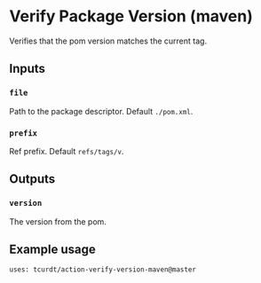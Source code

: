 # Verify Package Version (maven)

Verifies that the pom version matches the current tag.

## Inputs

### `file`

Path to the package descriptor. Default `./pom.xml`.

### `prefix`

Ref prefix. Default `refs/tags/v`.

## Outputs

### `version`

The version from the pom.

## Example usage

    uses: tcurdt/action-verify-version-maven@master
